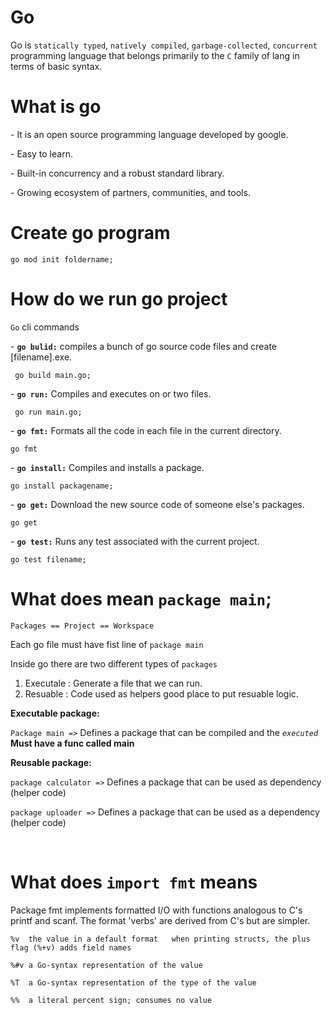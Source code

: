 # Go

Go is `statically typed`, `natively compiled`, `garbage-collected`, `concurrent` programming language that belongs primarily to the `C` family of lang in terms of basic syntax.

# What is go

\- It is an open source programming language developed by google.

\- Easy to learn.

\- Built-in concurrency and a robust standard library.

\- Growing ecosystem of partners, communities, and tools.

# Create go program

```
go mod init foldername;
```

# How do we run go project

`Go` cli commands

\- **`go bulid:`** compiles a bunch of go source code files and create [filename].exe.

```
 go build main.go;
```

\- **`go run:`** Compiles and executes on or two files.

```
 go run main.go;
```

\- **`go fmt:`** Formats all the code in each file in the current directory.

```
go fmt
```

\- **`go install:`** Compiles and installs a package.

```
go install packagename;
```

\- **`go get:`** Download the new source code of someone else's packages.

```
go get
```

\- **`go test:`** Runs any test associated with the current project.

```
go test filename;
```

# What does mean `package main`;

`Packages == Project == Workspace`

Each go file must have fist line of `package main`

Inside go there are two different types of `packages`

1. Executale : Generate a file that we can run.
2. Resuable : Code used as helpers good place to put resuable logic.

**Executable package:**

`Package main =>` Defines a package that can be compiled and the _`executed`_ **Must have a func called main**

**Reusable package:**

`package calculator =>` Defines a package that can be used as dependency (helper code)

`package uploader =>` Defines a package that can be used as a dependency (helper code)

<br/>

# What does `import fmt` means

Package fmt implements formatted I/O with functions analogous to C's printf and scanf. The format 'verbs' are derived from C's but are simpler.

```
%v	the value in a default format	when printing structs, the plus flag (%+v) adds field names

%#v	a Go-syntax representation of the value

%T	a Go-syntax representation of the type of the value

%%	a literal percent sign; consumes no value

```

